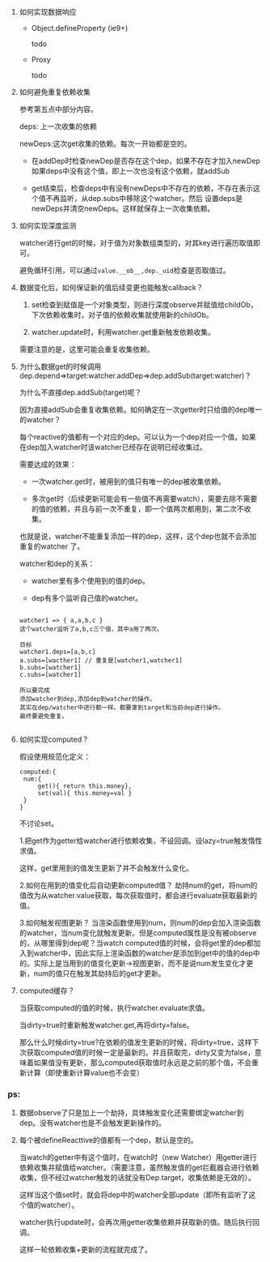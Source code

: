 1. 如何实现数据响应

   - Object.defineProperty (ie9+)

     todo

   - Proxy

     todo

2. 如何避免重复依赖收集

   参考第五点中部分内容。

   deps: 上一次收集的依赖

   newDeps:这次get收集的依赖。每次一开始都是空的。

   - 在addDep时检查newDep是否存在这个dep，如果不存在才加入newDep如果deps中没有这个值，即上一次也没有这个依赖，就addSub 

   - get结束后，检查deps中有没有newDeps中不存在的依赖，不存在表示这个值不再监听，从dep.subs中移除这个watcher。然后 设置deps是newDeps并清空newDeps。这样就保存上一次收集依赖。

     

3. 如何实现深度监测

   watcher进行get的时候，对于值为对象数组类型的，对其key进行遍历取值即可。

   避免循环引用，可以通过`value.__ob__,dep._uid`检查是否取值过。

4. 数据变化后，如何保证新的值后续变更也能触发callback？

   1. set检查到赋值是一个对象类型，则进行深度observe并赋值给childOb，下次依赖收集时，对子值的依赖收集就使用新的childOb。

   2. watcher.update时，利用watcher.get重新触发依赖收集。

   需要注意的是，这里可能会重复收集依赖。

   

5. 为什么数据get的时候调用dep.depend=>target:watcher.addDep=>dep.addSub(target:watcher) ?

   为什么不直接dep.addSub(target)呢？

   因为直接addSub会重复收集依赖。如何确定在一次getter时只给值的dep唯一的watcher？ 

   每个reactive的值都有一个对应的dep。可以认为一个dep对应一个值。如果在dep加入watcher时该watcher已经存在说明已经收集过。

   需要达成的效果：

   - 一次watcher.get时，被用到的值只有唯一的dep被收集依赖。

   - 多次get时（后续更新可能会有一些值不再需要watch），需要去除不需要的值的依赖，并且与前一次不重复，即一个值两次都用到，第二次不收集。

   也就是说，watcher不能重复添加一样的dep，这样，这个dep也就不会添加重复的watcher 了。

   watcher和dep的关系：

   - watcher里有多个使用到的值的dep。

   - dep有多个监听自己值的watcher。

   ```
   
   watcher1 => { a,a,b,c }
   这个watcher监听了a,b,c三个值，其中a用了两次。
   
   目标
   watcher1.deps=[a,b,c]
   a.subs=[wacther1] // 重复是[watcher1,watcher1]
   b.subs=[watcher1]
   c.subs=[watcher1]
   
   所以要完成
   添加watcher到dep,添加dep到watcher的操作。
   其实在dep/watcher中进行都一样。都要拿到target和当前dep进行操作。
   最终要避免重复。
   
   
   ```

6. 如何实现computed？

   假设使用规范化定义：

   ```
   computed:{
   	num:{
   		get(){ return this.money},
   		set(val){ this.money=val }
   	}
   }
   ```

   不讨论set。

   1.把get作为getter给watcher进行依赖收集，不设回调。设lazy=true触发惰性求值。

   这样，get里用到的值发生更新了并不会触发什么变化。

   2.如何在用到的值变化后自动更新computed值？ 劫持num的get，将num的值改为从watcher.value获取，每次获取值时，都会进行evaluate获取最新的值。

   3.如何触发视图更新？ 当渲染函数使用到num，则num的dep会加入渲染函数的watcher，当num变化就触发更新。但是computed属性是没有被observe的，从哪里得到dep呢？当watch computed值的时候，会将get里的dep都加入到watcher中，因此实际上渲染函数的watcher是添加到get中的值的dep中的。实际上是当用到的值变化更新->视图更新，而不是说num发生变化才更新，num的值只在触发其劫持后的get才更新。

7. computed缓存？

   当获取computed的值的时候，执行watcher.evaluate求值。

   当dirty=true时重新触发watcher.get,再将dirty=false。

   那么什么时候dirty=true?在依赖的值发生更新的时候，将dirty=true，这样下次获取computed值的时候一定是最新的。并且获取完，dirty又变为false，意味着如果值没有更新，那么computed获取值时永远是之前的那个值，不会重新计算（即使重新计算value也不会变）

### ps:

1. 数据observe了只是加上一个劫持，具体触发变化还需要绑定watcher到dep。没有watcher也是不会触发更新操作的。

2. 每个被defineReacttive的值都有一个dep，默认是空的。

   当watch的getter中有这个值时，在watch时（new Watcher）用getter进行依赖收集并赋值给watcher。（需要注意，虽然触发值的get拦截器会进行依赖收集，但不经过watcher触发的话就没有Dep.target，收集依赖是无效的）。

   这样当这个值set时，就会将dep中的watcher全部update（即所有监听了这个值的watcher）。

   watcher执行update时，会再次用getter收集依赖并获取新的值。随后执行回调。

   这样一轮依赖收集+更新的流程就完成了。

